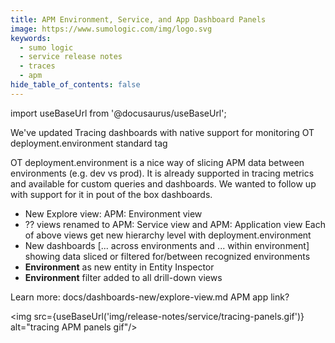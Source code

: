 ```yaml
---
title: APM Environment, Service, and App Dashboard Panels
image: https://www.sumologic.com/img/logo.svg
keywords:
  - sumo logic
  - service release notes
  - traces
  - apm
hide_table_of_contents: false
---
```


import useBaseUrl from '@docusaurus/useBaseUrl';

We've updated Tracing dashboards with native support for monitoring OT deployment.environment standard tag

OT deployment.environment is a nice way of slicing APM data between environments (e.g. dev vs prod). It is already supported in tracing metrics and available for custom queries and dashboards. We wanted to follow up with support for it in pout of the box dashboards.

* New Explore view: APM: Environment view
* ?? views renamed to APM: Service view and APM: Application view
Each of above views get new hierarchy level with deployment.environment
* New dashboards [... across environments and ... within environment] showing data sliced or filtered for/between recognized environments
* **Environment** as new entity in Entity Inspector
* **Environment** filter added to all drill-down views

Learn more:
docs/dashboards-new/explore-view.md
APM app link?

<img src={useBaseUrl('img/release-notes/service/tracing-panels.gif')} alt="tracing APM panels gif"/>
